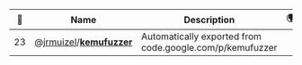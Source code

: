 |:star2: | Name | Description | 🌍|
|---|---|---|---|
|23|[@jrmuizel](https://github.com/jrmuizel)/[**kemufuzzer**](https://github.com/jrmuizel/kemufuzzer)|Automatically exported from code.google.com/p/kemufuzzer||

